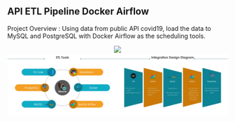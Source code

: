 ## API ETL Pipeline Docker Airflow

Project Overview : Using data from public API covid19, load the data to MySQL and PostgreSQL with Docker Airflow as the scheduling tools.

<center><img src="main/images/api_etl_docker_airflow_images/Final Project DE5 - Anggoletomi Marlis Putra_page-0001.jpg?raw=true" width="500px"></center>

<center><img src="images/api_etl_docker_airflow_images/merge_001.jpg?raw=true" width="800px"></center>

